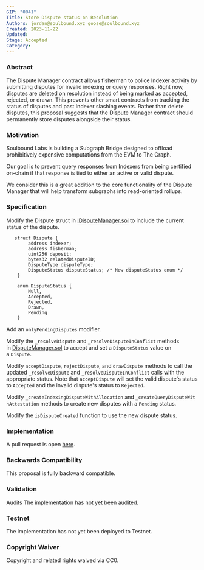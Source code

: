 ```yaml
---
GIP: "0041"
Title: Store Dispute status on Resolution
Authors: jordan@soulbound.xyz goose@soulbound.xyz
Created: 2023-11-22
Updated:
Stage: Accepted
Category:
---
```


### Abstract

The Dispute Manager contract allows fisherman to police Indexer activity by submitting disputes for invalid indexing or query responses. Right now, disputes are deleted on resolution instead of being marked as accepted, rejected, or drawn. This prevents other smart contracts from tracking the status of disputes and past Indexer slashing events. Rather than delete disputes, this proposal suggests that the Dispute Manager contract should permanently store disputes alongside their status.

### Motivation

Soulbound Labs is building a Subgraph Bridge designed to offload prohibitively expensive computations from the EVM to The Graph.

Our goal is to prevent query responses from Indexers from being certified on-chain if that response is tied to either an active or valid dispute.

We consider this is a great addition to the core functionality of the Dispute Manager that will help transform subgraphs into read-oriented rollups.

### [](https://forum.thegraph.com/t/gip-0041-store-dispute-status-on-resolution/3759#specification-3)Specification

Modify the Dispute struct in [IDisputeManager.sol](https://github.com/graphprotocol/contracts/blob/dev/contracts/disputes/IDisputeManager.sol) to include the current status of the dispute.

```
   struct Dispute {
        address indexer;
        address fisherman;
        uint256 deposit;
        bytes32 relatedDisputeID;
        DisputeType disputeType;
        DisputeStatus disputeStatus; /* New disputeStatus enum */
    }

    enum DisputeStatus {
        Null,
        Accepted,
        Rejected,
        Drawn,
        Pending
    }

```

Add an `onlyPendingDisputes` modifier.

Modify the `_resolveDispute` and `_resolveDisputeInConflict` methods in [DisputeManager.sol](https://github.com/graphprotocol/contracts/blob/dev/contracts/disputes/DisputeManager.sol) to accept and set a `DisputeStatus` value on a `Dispute`.

Modify `acceptDispute`, `rejectDispute`, and `drawDispute` methods to call the updated `_resolveDispute` and `_resolveDisputeInConflict` calls with the appropriate status. Note that `acceptDispute` will set the valid dispute's status to `Accepted` and the invalid dispute's status to `Rejected`.

Modify `_createIndexingDisputeWithAllocation` and `_createQueryDisputeWithAttestation` methods to create new disputes with a `Pending` status.

Modify the `isDisputeCreated` function to use the new dispute status.

### Implementation

A pull request is open [here](https://github.com/graphprotocol/contracts/pull/766).

### Backwards Compatibility

This proposal is fully backward compatible.

### Validation

Audits
The implementation has not yet been audited.

### Testnet

The implementation has not yet been deployed to Testnet.

### Copyright Waiver

Copyright and related rights waived via CC0.
